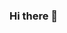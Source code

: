 ### Hi there 👋

<!--

我目前就读于曲靖市第一中学，略懂一些 Java 和 C++ 的基础知识，喜欢折腾各种计算机设备。在我的学习过程中，我一直在探索计算机科学的不同领域，并不断提升自己的技能。

## 我的兴趣

- 💻 技术：我热爱计算机技术，尤其是编程。目前，我对 Java 和 C++ 有一些基础知识，希望不断深入学习和掌握更多编程语言和技术。

- 🤖 人工智能：我对新进的人工智能技术充满兴趣。特别是 ChatGPT，我认为它代表了自然语言处理领域的重要进展。我希望将来能深入研究和探索人工智能的各个方面。

- 🔒 信息安全：我也对信息安全产生浓厚兴趣。保护网络和数据的安全对于现代社会至关重要，我计划将来就读计算机科学或信息安全专业，为构建更加安全的网络世界贡献自己的一份力量。


我期待着与来自世界各地的技术爱好者和同行建立联系，共同学习和成长。谢谢您访问我的GitHub页面！

-->
